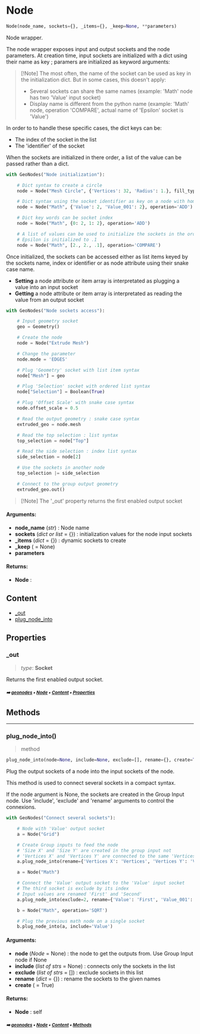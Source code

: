 # Node

``` python
Node(node_name, sockets={}, _items={}, _keep=None, **parameters)
```

Node wrapper.

The node wrapper exposes input and output sockets and the node parameters.
At creation time, input sockets are initialized with a dict using their name as key ;
paramers are initialized as keyword arguments:

> [!Note] The most often, the name of the socket can be used as key in the initialization dict.
> But in some cases, this doesn't apply:
> - Several sockets can share the same names (example: 'Math' node has two 'Value' input socket)
> - Display name is different from the python name (example: 'Math' node, operation 'COMPARE', actual name
>   of 'Epsilon' socket is 'Value')

In order to to handle these specific cases, the dict keys can be:
- The index of the socket in the list
- The 'identifier' of the socket

When the sockets are initialized in there order, a list of the value can be passed rather than a dict.

``` python
with GeoNodes("Node initialization"):

    # Dict syntax to create a circle
    node = Node("Mesh Circle", {'Vertices': 32, 'Radius': 1.}, fill_type='NGON')

    # Dict syntax using the socket identifier as key on a node with homonym sockets
    node = Node("Math", {'Value': 2, 'Value_001': 2}, operation='ADD')

    # Dict key words can be socket index
    node = Node("Math", {0: 2, 1: 2}, operation='ADD')

    # A list of values can be used to initialize the sockets in the order they appear
    # Epsilon is initialized to .1
    node = Node("Math", [2., 2., .1], operation='COMPARE')
```

Once initialized, the sockets can be accessed either as list items keyed by the sockets name, index or identifier or
as node attribute using their snake case name.

- **Setting** a node attribute or item array is interpretated as plugging a value into an input socket
- **Getting** a node attribute or item array is interpretated as reading the value from an output socket

``` python
with GeoNodes("Node sockets access"):

    # Input geometry socket
    geo = Geometry()

    # Create the node
    node = Node("Extrude Mesh")

    # Change the parameter
    node.mode = 'EDGES'

    # Plug 'Geometry' socket with list item syntax
    node["Mesh"] = geo

    # Plug 'Selection' socket with ordered list syntax
    node["Selection"] = Boolean(True)

    # Plug 'Offset Scale' with snake case syntax
    node.offset_scale = 0.5

    # Read the output geometry : snake case syntax
    extruded_geo = node.mesh

    # Read the top selection : list syntax
    top_selection = node["Top"]

    # Read the side selection : index list syntax
    side_selection = node[2]

    # Use the sockets in another node
    top_selection |= side_selection

    # Connect to the group output geometry
    extruded_geo.out()
```

> [!Note] The '_out' property returns the first enabled output socket

#### Arguments:
- **node_name** (_str_) : Node name
- **sockets** (_dict or list_ = {}) : initialization values for the node input sockets
- **_items** (_dict_ = {}) : dynamic sockets to create
- **_keep** ( = None)
- **parameters**



#### Returns:
- **Node** :

## Content

- [\_out](geono-node.md#_out)
- [plug_node_into](geono-node.md#plug_node_into)

## Properties



### \_out

> _type_: **Socket**
>

Returns the first enabled output socket.

##### <sub>:arrow_right: [geonodes](index.md#geonodes) :black_small_square: [Node](geono-node.md#node) :black_small_square: [Content](geono-node.md#content) :black_small_square: [Properties](geono-node.md#properties)</sub>

## Methods



----------
### plug_node_into()

> method

``` python
plug_node_into(node=None, include=None, exclude=[], rename={}, create=True)
```

Plug the output sockets of a node into the input sockets of the node.

This method is used to connect several sockets in a compact syntax.

If the node argument is None, the sockets are created in the Group Input node.
Use 'include', 'exclude' and 'rename' arguments to control the connexions.

``` python
with GeoNodes("Connect several sockets"):

    # Node with 'Value' output socket
    a = Node("Grid")

    # Create Group inputs to feed the node
    # 'Size X' and 'Size Y' are created in the group input not
    # 'Vertices X' and 'Vertices Y' are connected to the same 'Vertices' which is created
    a.plug_node_into(rename={'Vertices X': 'Vertices', 'Vertices Y': 'Vertices'})

    a = Node("Math")

    # Connect the 'Value' output socket to the 'Value' input socket
    # The third socket is exclude by its index
    # Input values are renamed 'First' and 'Second'
    a.plug_node_into(exclude=2, rename={'Value': 'First', 'Value_001': 'Second'})

    b = Node("Math", operation='SQRT')

    # Plug the previous math node on a single socket
    b.plug_node_into(a, include='Value')
```

#### Arguments:
- **node** (_Node_ = None) : the node to get the outputs from. Use Group Input node if None
- **include** (_list of strs_ = None) : connects only the sockets in the list
- **exclude** (_list of strs_ = []) : exclude sockets in this list
- **rename** (_dict_ = {}) : rename the sockets to the given names
- **create** ( = True)



#### Returns:
- **Node** : self

##### <sub>:arrow_right: [geonodes](index.md#geonodes) :black_small_square: [Node](geono-node.md#node) :black_small_square: [Content](geono-node.md#content) :black_small_square: [Methods](geono-node.md#methods)</sub>
